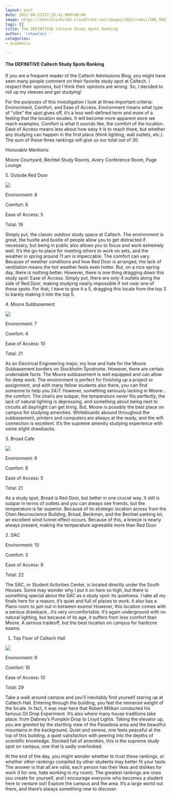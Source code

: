 ```yaml
---
layout: post
date: 2022-08-22T17:28:41.000+00:00
image: https://d24slhcvzhzz82.cloudfront.net/images/2022/rahul/IMG_9887.JPG
tags: []
title: The DEFINITIVE Caltech Study Spots Ranking
author: 'rchawlani '
categories:
- academics

---
```

#### **The DEFINITIVE Caltech Study Spots Ranking**

If you are a frequent reader of the Caltech Admissions Blog, you might have seen many people comment on their favorite study spot at Caltech. I respect their opinions, but I think their opinions are wrong. So, I decided to roll up my sleeves and get studying!

For the purposes of this investigation I look at three important criteria: Environment, Comfort, and Ease of Access. Environment means what type of “vibe” the spot gives off, it’s a less well-defined term and more of a feeling that the location exudes. It will become more apparent once we reach examples. Comfort is what it sounds like, the comfort of the location. Ease of Access means less about how easy it is to reach there, but whether any studying can happen in the first place (think lighting, wall outlets, etc.). The sum of these three rankings will give us our total out of 30.

Honorable Mentions:

Moore Courtyard, Bechtel Study Rooms, Avery Conference Room, Page Lounge

5\. Outside Red Door

![](https://d24slhcvzhzz82.cloudfront.net/images/2022/rahul/IMG_9983.JPG)

Environment: 8

Comfort: 6

Ease of Access: 5

Total: 19

Simply put, the classic outdoor study space at Caltech. The environment is great, the hustle and bustle of people allow you to get distracted if necessary, but being in public also allows you to focus and work extremely well. It’s the go-to place for meeting others to work on sets, and the weather in spring around 11 am is impeccable. The comfort can vary. Because of weather conditions and how Red Door is arranged, the lack of ventilation means the hot weather feels even hotter. But, on a nice spring day, there is nothing better. However, there is one thing dragging down this study spot: Ease of Access. Simply put, there are only 4 outlets along the side of Red Door, making studying nearly impossible if not near one of these spots. For that, I have to give it a 5, dragging this locale from the top 3 to barely making it into the top 5.

4\. Moore Subbasement

![](https://d24slhcvzhzz82.cloudfront.net/images/2022/rahul/IMG_9887.JPG)

Environment: 7

Comfort: 4

Ease of Access: 10

Total: 21

As an Electrical Engineering major, my love and hate for the Moore Subbasement borders on Stockholm Syndrome. However, there are certain undeniable facts: The Moore subbasement is well equipped and can allow for deep work. The environment is perfect for finishing up a project or assignment, and with many fellow students also there, you can find someone to help you 24/7. However, something seriously lacking in Moore…the comfort. The chairs are subpar, the temperature never fits perfectly, the lack of natural lighting is depressing, and something about being next to circuits all day/night can get tiring. But, Moore is possibly the best place on campus for studying amenities. Whiteboards abound throughout the subbasement, printers and computers are always at the ready, and the wifi connection is excellent. It’s the supreme amenity studying experience with some slight drawbacks.

3\. Broad Cafe

![](https://d24slhcvzhzz82.cloudfront.net/images/2022/rahul/IMG_9979.JPG)

Environment: 8

Comfort: 8

Ease of Access: 5

Total: 21

As a study spot, Broad is Red Door, but better in one crucial way. It still is subpar in terms of outlets and you can always see friends, but the temperature is far superior. Because of its strategic location across from the Chen Neuroscience Building, Broad, Beckman, and the Bechtel parking lot, an excellent wind tunnel effect occurs. Because of this, a breeze is nearly always present, making the temperature agreeable more than Red Door.

2\. SAC

Environment: 10

Comfort: 3

Ease of Access: 9

Total: 22

The SAC, or Student Activities Center, is located directly under the South Houses. Some may wonder why I put it on here so high, but there is something special about the SAC as a study spot: its quietness. I take all my finals here for a reason, it’s quiet and full of places to work. It also has a Piano room to jam out in between exams! However, this location comes with a serious drawback…it’s very uncomfortable. It’s again underground with no natural lighting, but because of its age, it suffers from less comfort than Moore. A serious tradeoff, but the best location on campus for hardcore exams.

1. Top Floor of Caltech Hall

![](https://d24slhcvzhzz82.cloudfront.net/images/2022/rahul/IMG_9980.JPG)

Environment: 9

Comfort: 10

Ease of Access: 10

Total: 29

Take a walk around campus and you’ll inevitably find yourself staring up at Caltech Hall. Entering through the building, you feel the immense weight of the locale. In fact, it was near here that Robert Milikan conducted his famous Oil Drop Experiment. It’s also where many house traditions take place: from Dabney’s Pumpkin Drop to Lloyd Lights. Taking the elevator up, you are greeted by the startling view of the Pasadena area and the beautiful mountains in the background. Quiet and serene, one feels peaceful at the top of this building, a quiet satisfaction with peering into the depths of scientific knowledge. Stocked full of amenities, this is the supreme study spot on campus, one that is sadly overlooked.

At the end of the day, you might wonder whether to trust these rankings, or whether other rankings compiled by other students may better fit your taste. The answer is that all are valid, each person has their likes and dislikes for work (I for one, hate working in my room). The greatest rankings are ones you create for yourself, and I encourage everyone who becomes a student here to venture out! Explore the campus and the area. It’s a large world out there, and there’s always something new to discover.